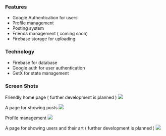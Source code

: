 ### Features

- Google Authentication for users
- Profile management
- Posting system
- Friends management ( coming soon)
- Firebase storage for uploading

### Technology

- Firebase for database
- Google auth for user authentication
- GetX for state management


### Screen Shots


Friendly home page ( further development is planned )
![](./screenshots/Home.jpg)


A page for showing posts
![](./screenshots/Post-Page.jpg)

Profile management
![](./screenshots/Profile-Edit.jpg)

A page for showing users and their art ( further development is planned )
![](./screenshots/user-page.jpg)
